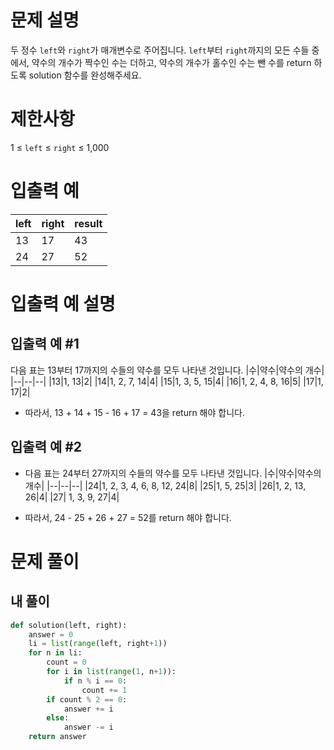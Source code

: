 # 문제 설명
두 정수 `left`와 `right`가 매개변수로 주어집니다. `left`부터 `right`까지의 모든 수들 중에서, 약수의 개수가 짝수인 수는 더하고, 약수의 개수가 홀수인 수는 뺀 수를 return 하도록 solution 함수를 완성해주세요.

# 제한사항
1 ≤ `left` ≤ `right` ≤ 1,000

# 입출력 예
|left|right|result|
|--|--|--|
|13|17|43|
|24|27|52|

# 입출력 예 설명
## 입출력 예 #1

다음 표는 13부터 17까지의 수들의 약수를 모두 나타낸 것입니다.
|수|약수|약수의 개수|
|--|--|--|
|13|1, 13|2|
|14|1, 2, 7, 14|4|
|15|1, 3, 5, 15|4|
|16|1, 2, 4, 8, 16|5|
|17|1, 17|2|

- 따라서, 13 + 14 + 15 - 16 + 17 = 43을 return 해야 합니다.

## 입출력 예 #2

- 다음 표는 24부터 27까지의 수들의 약수를 모두 나타낸 것입니다.
|수|약수|약수의 개수|
|--|--|--|
|24|1, 2, 3, 4, 6, 8, 12, 24|8|
|25|1, 5, 25|3|
|26|1, 2, 13, 26|4|
|27|	1, 3, 9, 27|4|

- 따라서, 24 - 25 + 26 + 27 = 52를 return 해야 합니다.

# 문제 풀이
## 내 풀이
```python
def solution(left, right):
    answer = 0
    li = list(range(left, right+1))
    for n in li:
        count = 0
        for i in list(range(1, n+1)):
            if n % i == 0:
                count += 1
        if count % 2 == 0:
            answer += i
        else:
            answer -= i
    return answer
```

